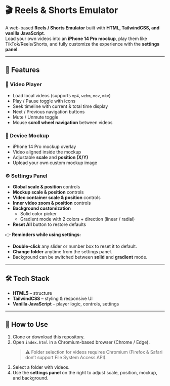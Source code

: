 # 🎬 Reels & Shorts Emulator

A web-based **Reels / Shorts Emulator** built with **HTML, TailwindCSS, and vanilla JavaScript**.  
Load your own videos into an **iPhone 14 Pro mockup**, play them like TikTok/Reels/Shorts, and fully customize the experience with the **settings panel**.

---

## 🚀 Features

### 🎥 Video Player
- Load local videos (supports `mp4`, `webm`, `mov`, `mkv`)
- Play / Pause toggle with icons
- Seek timeline with current & total time display
- Next / Previous navigation buttons
- Mute / Unmute toggle
- Mouse **scroll wheel navigation** between videos

### 📱 Device Mockup
- iPhone 14 Pro mockup overlay
- Video aligned inside the mockup
- Adjustable **scale** and **position (X/Y)**
- Upload your own custom mockup image

### ⚙️ Settings Panel
- **Global scale & position** controls  
- **Mockup scale & position** controls  
- **Video container scale & position** controls  
- **Inner video zoom & position** controls  
- **Background customization**  
  - Solid color picker  
  - Gradient mode with 2 colors + direction (linear / radial)  
- **Reset All** button to restore defaults  

👉 **Reminders while using settings:**  
- **Double-click** any slider or number box to reset it to default.  
- **Change folder** anytime from the settings panel.  
- Background can be switched between **solid** and **gradient** mode.  

---

## 🛠️ Tech Stack
- **HTML5** – structure  
- **TailwindCSS** – styling & responsive UI  
- **Vanilla JavaScript** – player logic, controls, settings  

---

## 📂 How to Use
1. Clone or download this repository.  
2. Open `index.html` in a Chromium-based browser (Chrome / Edge).  
   > ⚠️ Folder selection for videos requires Chromium (Firefox & Safari don’t support File System Access API).  
3. Select a folder with videos.  
4. Use the **settings panel** on the right to adjust scale, position, mockup, and background.  
